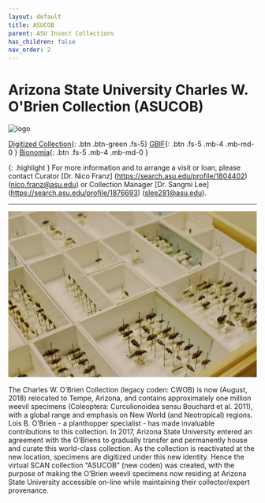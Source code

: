 ```yaml
---
layout: default
title: ASUCOB
parent: ASU Insect Collections
has_children: false
nav_order: 2
---
```


# Arizona State University Charles W. O'Brien Collection (ASUCOB)
 
<img src="https://serv.biokic.asu.edu/ecdysis/content/collicon/asu-asucob.jpg" alt="logo" width="100" height="90"> 

[Digitized Collection](https://serv.biokic.asu.edu/ecdysis/collections/misc/collprofiles.php?collid=2){: .btn .btn-green .fs-5}  [GBIF](https://www.gbif.org/dataset/14aff274-bf79-4a74-86ce-fb8b115adbf3){: .btn .fs-5 .mb-4 .mb-md-0 } [Bionomia](https://bionomia.net/dataset/14aff274-bf79-4a74-86ce-fb8b115adbf3){: .btn .fs-5 .mb-4 .mb-md-0 } 

{: .highlight }
For more information and to arrange a visit or loan, please contact Curator [Dr. Nico Franz] (https://search.asu.edu/profile/1804402) (nico.franz@asu.edu) or Collection Manager [Dr. Sangmi Lee] (https://search.asu.edu/profile/1876693) (slee281@asu.edu).


---

<img src="https://github.com/asucollections/asucollections.github.io/blob/main/static/ASUCOB2021.jpg?raw=true" alt="drawer"> 

The Charles W. O’Brien Collection (legacy coden: CWOB) is now (August, 2018) relocated to Tempe, Arizona, and contains approximately one million weevil specimens (Coleoptera: Curculionoidea sensu Bouchard et al. 2011), with a global range and emphasis on New World (and Neotropical) regions. Lois B. O’Brien - a planthopper specialist - has made invaluable contributions to this collection. In 2017, Arizona State University entered an agreement with the O’Briens to gradually transfer and permanently house and curate this world-class collection. As the collection is reactivated at the new location, specimens are digitized under this new identity. Hence the virtual SCAN collection “ASUCOB” (new coden) was created, with the purpose of making the O’Brien weevil specimens now residing at Arizona State University accessible on-line while maintaining their collector/expert provenance.
